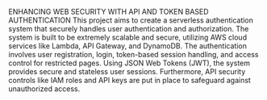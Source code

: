 ENHANCING WEB SECURITY WITH API AND TOKEN BASED AUTHENTICATION 
This project aims to create a serverless authentication system that securely handles user 
authentication and authorization. The system is built to be extremely scalable and secure, utilizing 
AWS cloud services like Lambda, API Gateway, and DynamoDB. The authentication involves 
user registration, login, token-based session handling, and access control for restricted pages. 
Using JSON Web Tokens (JWT), the system provides secure and stateless user sessions. 
Furthermore, API security controls like IAM roles and API keys are put in place to safeguard 
against unauthorized access.
